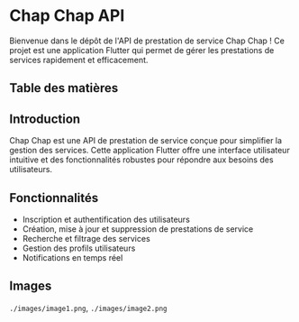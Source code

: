 # Chap Chap API

Bienvenue dans le dépôt de l'API de prestation de service Chap Chap ! Ce projet est une application Flutter qui permet de gérer les prestations de services rapidement et efficacement.

## Table des matières

## Introduction

Chap Chap est une API de prestation de service conçue pour simplifier la gestion des services. Cette application Flutter offre une interface utilisateur intuitive et des fonctionnalités robustes pour répondre aux besoins des utilisateurs.

## Fonctionnalités

- Inscription et authentification des utilisateurs
- Création, mise à jour et suppression de prestations de service
- Recherche et filtrage des services
- Gestion des profils utilisateurs
- Notifications en temps réel

## Images

`./images/image1.png`, `./images/image2.png`
